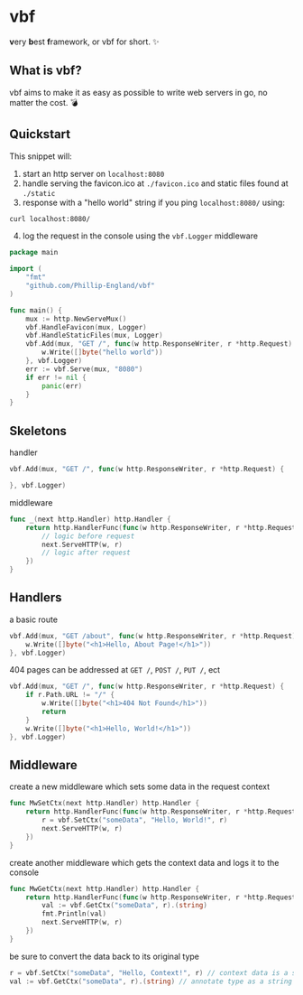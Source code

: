 # vbf
**v**ery **b**est **f**ramework, or vbf for short. ✨

## What is vbf?
vbf aims to make it as easy as possible to write web servers in go, no matter the cost. 💣

## Quickstart
This snippet will:

1. start an http server on `localhost:8080`
2. handle serving the favicon.ico at `./favicon.ico` and static files found at `./static`
3. response with a "hello world" string if you ping `localhost:8080/` using:
```bash
curl localhost:8080/
```
4. log the request in the console using the `vbf.Logger` middleware
```go
package main

import (
    "fmt"
    "github.com/Phillip-England/vbf"
)

func main() {
    mux := http.NewServeMux()
    vbf.HandleFavicon(mux, Logger)
	vbf.HandleStaticFiles(mux, Logger)
    vbf.Add(mux, "GET /", func(w http.ResponseWriter, r *http.Request) {
		w.Write([]byte("hello world"))
	}, vbf.Logger)
    err := vbf.Serve(mux, "8080")
	if err != nil {
		panic(err)
	}
}
```

## Skeletons

handler
```go
vbf.Add(mux, "GET /", func(w http.ResponseWriter, r *http.Request) {

}, vbf.Logger)
```

middleware
```go
func _(next http.Handler) http.Handler {
	return http.HandlerFunc(func(w http.ResponseWriter, r *http.Request) {
		// logic before request
		next.ServeHTTP(w, r)
		// logic after request
	})
}
```

## Handlers

a basic route
```go
vbf.Add(mux, "GET /about", func(w http.ResponseWriter, r *http.Request) {
    w.Write([]byte("<h1>Hello, About Page!</h1>"))
}, vbf.Logger)
```

404 pages can be addressed at `GET /`, `POST /`, `PUT /`, ect
```go
vbf.Add(mux, "GET /", func(w http.ResponseWriter, r *http.Request) {
    if r.Path.URL != "/" {
        w.Write([]byte("<h1>404 Not Found</h1>"))
        return
    }
    w.Write([]byte("<h1>Hello, World!</h1>"))
}, vbf.Logger)
```

## Middleware

create a new middleware which sets some data in the request context
```go
func MwSetCtx(next http.Handler) http.Handler {
	return http.HandlerFunc(func(w http.ResponseWriter, r *http.Request) {
		r = vbf.SetCtx("someData", "Hello, World!", r)
		next.ServeHTTP(w, r)
	})
}
```

create another middleware which gets the context data and logs it to the console 
```go
func MwGetCtx(next http.Handler) http.Handler {
	return http.HandlerFunc(func(w http.ResponseWriter, r *http.Request) {
		val := vbf.GetCtx("someData", r).(string)
		fmt.Println(val)
		next.ServeHTTP(w, r)
	})
}
```

be sure to convert the data back to its original type
```go
r = vbf.SetCtx("someData", "Hello, Context!", r) // context data is a string
val := vbf.GetCtx("someData", r).(string) // annotate type as a string to match
```